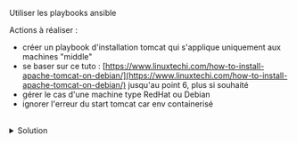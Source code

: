 Utiliser les playbooks ansible

Actions à réaliser :
- créer un playbook d'installation tomcat qui s'applique uniquement aux machines "middle"
- se baser sur ce tuto : [https://www.linuxtechi.com/how-to-install-apache-tomcat-on-debian/](https://www.linuxtechi.com/how-to-install-apache-tomcat-on-debian/) jusqu'au point 6, plus si souhaité
- gérer le cas d'une machine type RedHat ou Debian
- ignorer l'erreur du start tomcat car env containerisé

<br>

<details>

<summary>Solution</summary>

Créer le playbook middle.yml
```plain
touch playbook/middle.yml
```{{exec}}

Utiliser l'éditeur pour créer le playbook qui permet de gérer le middle
```plain
---

# Ce playbook cree le user et le middle tomcat
- name: tomcat
  hosts: middle
  tasks:
  - name: installer jdk
    ansible.builtin.package:
      name: openjdk-11-jdk
      state: latest
  - name: ajouter groupe tomcat
    ansible.builtin.group:
      name: tomcat
      state: present
  - name: ajouter user tomcat
    ansible.builtin.user:
      name: tomcat
      home: /opt/tomcat
      shell: /bin/false
      groups: tomcat
  - name: decompression sources tomcat
    ansible.builtin.unarchive:
      src: "https://downloads.apache.org/tomcat/tomcat-10/v10.1.13/bin/apache-tomcat-10.1.13.tar.gz"
      dest: "/opt/tomcat/"
      remote_src: true
      extra_opts: [--strip-components=1]
  - name: trouver les fichiers sh
    ansible.builtin.find:
      paths: /opt/tomcat/bin
      patterns: '*.sh'
    register: sh_files
  - name: Passer les sh executables
    ansible.builtin.file:
      path: "{{ item.path }}"
      mode: "0755"
    with_items: "{{ sh_files.files }}"
  - name: inserer le fichier demon
    ansible.builtin.copy:
      src: "files/tomcat.service"
      dest: "/etc/systemd/system/tomcat.service"
      mode: "0755"
    notify: "start tomcat"
  handlers:
    - name: start tomcat
      ansible.builtin.systemd:
        name: tomcat
        daemon_reload: true
        enabled: true
        state: restarted
        force: true

```

Créer un dossier de fichiers pour le playbook
```plain
mkdir -p playbook/files
```{{exec}}

Créer le fichier démon
```plain
touch playbook/files/tomcat.service
```{{exec}}

Utiliser l'éditeur pour y insérer ce contenu
```plain
[Unit]
Description=Tomcat webs servlet container
After=network.target
[Service]
Type=forking
User=tomcat
Group=tomcat
RestartSec=10
Restart=always
Environment="JAVA_HOME=/usr/lib/jvm/java-1.11.0-openjdk-amd64"
Environment="JAVA_OPTS=-Djava.awt.headless=true -Djava.security.egd=file:/dev/./urandom"
Environment="CATALINA_BASE=/opt/tomcat"
Environment="CATALINA_HOME=/opt/tomcat"
Environment="CATALINA_PID=/opt/tomcat/temp/tomcat.pid"
Environment="CATALINA_OPTS=-Xms512M -Xmx1024M -server -XX:+UseParallelGC"
ExecStart=/opt/tomcat/bin/startup.sh
ExecStop=/opt/tomcat/bin/shutdown.sh
[Install]
WantedBy=multi-user.target

```

Cette commande jouera le playbook
```plain
ansible-playbook playbook/middle.yml
```{{exec}}

Rejouer le playbook pour constater l'idempotence
```
ansible-playbook playbook/middle.yml
```

</details>
